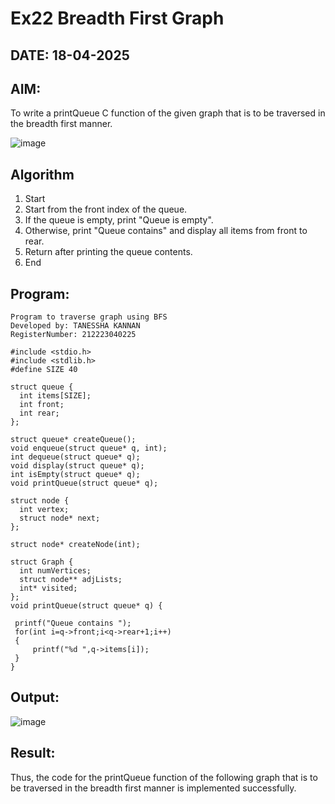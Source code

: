 # Ex22 Breadth First Graph
## DATE: 18-04-2025
## AIM:
To write a printQueue C function of the given graph that is to be traversed in the breadth first manner.

![image](https://github.com/user-attachments/assets/f483f48c-6af0-4027-a993-01c108a50933)


## Algorithm
1. Start
2. Start from the front index of the queue.
3. If the queue is empty, print "Queue is empty".
4. Otherwise, print "Queue contains" and display all items from front to rear.
5. Return after printing the queue contents.
6. End 

## Program:
```
Program to traverse graph using BFS
Developed by: TANESSHA KANNAN
RegisterNumber: 212223040225

#include <stdio.h>
#include <stdlib.h>
#define SIZE 40
 
struct queue {
  int items[SIZE];
  int front;
  int rear;
};
 
struct queue* createQueue();
void enqueue(struct queue* q, int);
int dequeue(struct queue* q);
void display(struct queue* q);
int isEmpty(struct queue* q);
void printQueue(struct queue* q);
 
struct node {
  int vertex;
  struct node* next;
};
 
struct node* createNode(int);
 
struct Graph {
  int numVertices;
  struct node** adjLists;
  int* visited;
};
void printQueue(struct queue* q) {
  
 printf("Queue contains ");
 for(int i=q->front;i<q->rear+1;i++)
 {
     printf("%d ",q->items[i]);
 }
}
```

## Output:
![image](https://github.com/user-attachments/assets/a800b6e7-809c-4993-af0a-bc5e6178a254)

## Result:
Thus, the code for the printQueue function of the following graph that is to be traversed in the breadth first manner is implemented successfully.
